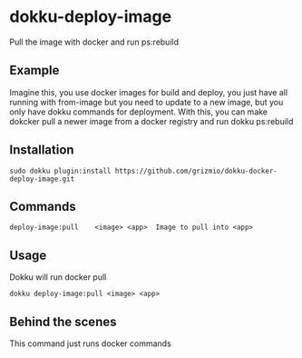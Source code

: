 # dokku-deploy-image

Pull the image with docker and run ps:rebuild

## Example

Imagine this, you use docker images for build and deploy, you just have all running with from-image but you need to update to a new image, but you only have dokku commands for deployment. With this, you can make dokcker pull a newer image from a docker registry and run dokku ps:rebuild <app>

## Installation

```
sudo dokku plugin:install https://github.com/grizmio/dokku-docker-deploy-image.git
```

## Commands

```
deploy-image:pull    <image> <app>  Image to pull into <app>
```

## Usage


Dokku will run docker pull <image>
```
dokku deploy-image:pull <image> <app>
```

## Behind the scenes

This command just runs docker commands
